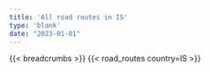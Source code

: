 ```yaml
---
title: 'All road routes in IS'
type: 'blank'
date: "2023-01-01"
---
```


{{< breadcrumbs >}}
{{< road_routes country=IS >}}
